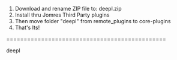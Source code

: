 
1. Download and rename ZIP file to: deepl.zip
2. Install thru Jomres Third Party plugins
3. Then move folder "deepl" from remote_plugins to core-plugins
4. That's Its!

==============================================

deepl

